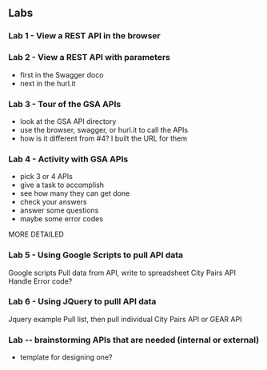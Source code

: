 ## Labs

### Lab 1 - View a REST API in the browser

### Lab 2 - View a REST API with parameters
- first in the Swagger doco
- next in the hurl.it

### Lab 3 - Tour of the GSA APIs
- look at the GSA API directory
- use the browser, swagger, or hurl.it to call the APIs
- how is it different from #4? I built the URL for them


### Lab 4 - Activity with GSA APIs
- pick 3 or 4 APIs
- give a task to accomplish
- see how many they can get done
- check your answers
- answer some questions
- maybe some error codes

MORE DETAILED

### Lab 5 - Using Google Scripts to pull API data
Google scripts
Pull data from API, write to spreadsheet
City Pairs API
Handle Error code?


### Lab 6 - Using JQuery to pulll API data
Jquery example
Pull list, then pull individual
City Pairs API or GEAR API



### Lab -- brainstorming APIs that are needed (internal or external)
- template for designing one?

